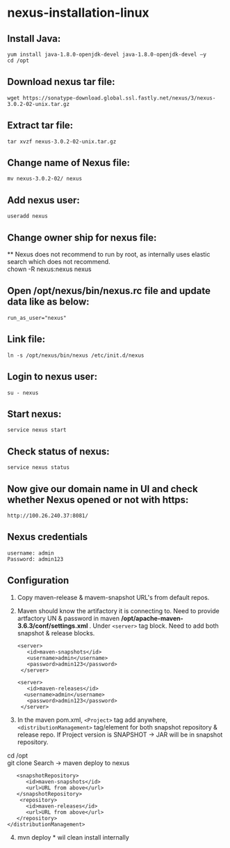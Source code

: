 # nexus-installation-linux

## Install Java:
    yum install java-1.8.0-openjdk-devel java-1.8.0-openjdk-devel –y
    cd /opt
## Download nexus tar file:
    wget https://sonatype-download.global.ssl.fastly.net/nexus/3/nexus-3.0.2-02-unix.tar.gz
## Extract tar file:
    tar xvzf nexus-3.0.2-02-unix.tar.gz
## Change name of Nexus file:
    mv nexus-3.0.2-02/ nexus
## Add nexus user: 
    useradd nexus
## Change owner ship for nexus file:
** Nexus does not recommend to run by root, as internally uses elastic search which does not recommend.  
    chown -R nexus:nexus nexus
## Open /opt/nexus/bin/nexus.rc file and update data like as below:
    run_as_user="nexus"
## Link file:
    ln -s /opt/nexus/bin/nexus /etc/init.d/nexus
## Login to nexus user:
    su - nexus
## Start nexus:
    service nexus start
## Check status of nexus:
    service nexus status
## Now give our domain name in UI and check whether Nexus opened or not with https:
    http://100.26.240.37:8081/
## Nexus credentials
    username: admin
    Password: admin123

## Configuration
1. Copy maven-release & mavem-snapshot URL's from default repos. 
2. Maven should know the artifactory it is connecting to. Need to provide artfactory UN & password in maven <b>/opt/apache-maven-3.6.3/conf/settings.xml </b>. Under ```<server>``` tag block. Need to add both snapshot & release blocks.
   ```
   <server>
      <id>maven-snapshots</id>
      <username>admin</username>
      <password>admin123</password>
    </server>

   <server>
      <id>maven-releases</id>
     <username>admin</username>
      <password>admin123</password>
    </server>
    ```
    
3. In the maven pom.xml, ```<Project>``` tag add anywhere, ```<distributionManagement>``` tag/element for both snapshot repository & release repo. If Project version is SNAPSHOT -> JAR will be in snapshot repository. 

cd /opt    
git clone <weekend>
Search -> maven deploy to nexus
    
```<distributionManagement>
   <snapshotRepository>
      <id>maven-snapshots</id>
      <url>URL from above</url>
   </snapshotRepository>
    <repository>
      <id>maven-releases</id>
      <url>URL from above</url>
   </repository>
</distributionManagement>
```

4. mvn deploy * wil clean install internally



